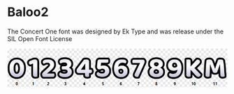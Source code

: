 # Baloo2
The Concert One font was designed by Ek Type and was release under the SIL Open Font License

![baloo2-overview](/004-baloo2/baloo2.png)
